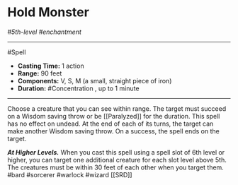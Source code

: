 # Hold Monster
*#5th-level #enchantment*
___ 
#Spell
- **Casting Time:** 1 action
- **Range:** 90 feet
- **Components:** V, S, M (a small, straight piece of iron)
- **Duration:** #Concentration , up to 1 minute
---
Choose a creature that you can see within range. The target must succeed on a Wisdom saving throw or be [[Paralyzed]] for the duration. This spell has no effect on undead. At the end of each of its turns, the target can make another Wisdom saving throw. On a success, the spell ends on the target.

***At Higher Levels.*** When you cast this spell using a spell slot of 6th level or higher, you can target one additional creature for each slot level above 5th. The creatures must be within 30 feet of each other when you target them.
#bard
#sorcerer
#warlock
#wizard
[[SRD]]